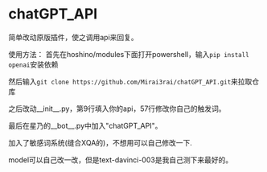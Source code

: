 # chatGPT_API

简单改动原版插件，使之调用api来回复。

使用方法：
首先在hoshino/modules下面打开powershell，输入`pip install openai`安装依赖

然后输入`git clone https://github.com/Mirai3rai/chatGPT_API.git`来拉取仓库

之后改动__init__.py，第9行填入你的api，57行修改你自己的触发词。

最后在星乃的__bot__.py中加入"chatGPT_API"。

加入了敏感词系统(缝合XQA的)，不想用可以自己修改一下.

model可以自己改一改，但是text-davinci-003是我自己测下来最好的。
